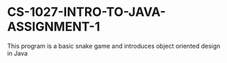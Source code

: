 # CS-1027-INTRO-TO-JAVA-ASSIGNMENT-1
This program is a basic snake game and introduces object oriented design in Java
